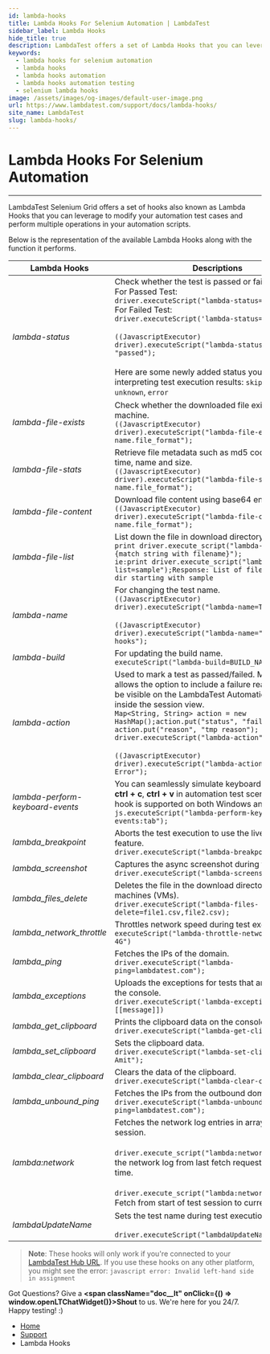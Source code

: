 ```yaml
---
id: lambda-hooks
title: Lambda Hooks For Selenium Automation | LambdaTest
sidebar_label: Lambda Hooks
hide_title: true
description: LambdaTest offers a set of Lambda Hooks that you can leverage to modify your automation test cases and perform multiple operations in your selenium testing scripts.
keywords:
  - lambda hooks for selenium automation
  - lambda hooks
  - lambda hooks automation
  - lambda hooks automation testing
  - selenium lambda hooks
image: /assets/images/og-images/default-user-image.png
url: https://www.lambdatest.com/support/docs/lambda-hooks/
site_name: LambdaTest
slug: lambda-hooks/
---
```


<script type="application/ld+json"
      dangerouslySetInnerHTML={{ __html: JSON.stringify({
       "@context": "https://schema.org",
        "@type": "BreadcrumbList",
        "itemListElement": [{
          "@type": "ListItem",
          "position": 1,
          "name": "Home",
          "item": "https://www.lambdatest.com"
        },{
          "@type": "ListItem",
          "position": 2,
          "name": "Support",
          "item": "https://www.lambdatest.com/support/docs/"
        },{
          "@type": "ListItem",
          "position": 3,
          "name": "Lambda Hooks",
          "item": "https://www.lambdatest.com/support/docs/lambda-hooks/"
        }]
      })
    }}
></script>

# Lambda Hooks For Selenium Automation
* * *
LambdaTest Selenium Grid offers a set of hooks also known as Lambda Hooks that you can leverage to modify your automation test cases and perform multiple operations in your automation scripts. 

Below is the representation of the available Lambda Hooks along with the function it performs.

| Lambda Hooks | Descriptions |
| ------------- | ------------ |
| *lambda-status* | Check whether the test is passed or failed.<br />For Passed Test:<br />`driver.executeScript("lambda-status=passed");`<br />For Failed Test:<br />`driver.executeScript('lambda-status=failed');`<br />  <br /> `((JavascriptExecutor) driver).executeScript("lambda-status=" + "passed");` <br /><br /> Here are some newly added status you can use for interpreting test execution results: `skipped`, `ignored`, `unknown`, `error` |
| *lambda-file-exists*  | Check whether the downloaded file exists in the test machine.<br />`((JavascriptExecutor) driver).executeScript("lambda-file-exists=file-name.file_format");` |
| *lambda-file-stats*  |  Retrieve file metadata such as md5 code, modified time, name and size.<br />`((JavascriptExecutor) driver).executeScript("lambda-file-stats=file-name.file_format");` |
| *lambda-file-content*  |  Download file content using base64 encoding.<br />`((JavascriptExecutor) driver).executeScript("lambda-file-content=file-name.file_format");` |
| *lambda-file-list*  |  List down the file in download directory.<br />`print driver.execute_script("lambda-file-list={match string with filename}");` <br />`ie:print driver.execute_script("lambda-file-list=sample");Response: List of files in downloads dir starting with sample` |
| *lambda-name*  |  For changing the test name.<br />`((JavascriptExecutor) driver).executeScript("lambda-name=TestName");` <br /> <br />`((JavascriptExecutor) driver).executeScript("lambda-name=" + "name from hooks");` |
| *lambda-build*  |  For updating the build name.<br />`executeScript("lambda-build=BUILD_NAME");` |
| *lambda-action*  |  Used to mark a test as passed/failed. Moreover, it allows the option to include a failure reason, which will be visible on the LambdaTest Automation Dashboard inside the session view.<br />`Map<String, String> action = new HashMap();action.put("status", "failed"); action.put("reason", "tmp reason"); driver.executeScript("lambda-action", action);` <br /> <br />`((JavascriptExecutor) driver).executeScript("lambda-action=" + "Lambda Error");` |
| *lambda-perform-keyboard-events* | You can seamlessly simulate keyboard shortcuts like **ctrl + c**, **ctrl + v** in automation test scenarios. This hook is supported on both Windows and MacOS. <br /> `js.executeScript("lambda-perform-keyboard-events:tab");`|
| *lambda_breakpoint*          | Aborts the test execution to use the live interaction feature. <br/>`driver.executeScript("lambda-breakpoint=true");`                                                                                                                                                                                                                                                                                                                                                                                                                                                                                                                                |
| *lambda_screenshot*          | Captures the async screenshot during test execution. <br/>`driver.executeScript("lambda-screenshot=true");`                                                                                                                                                                                                                                                                                                                                                                                                                                                                                                                           |
| *lambda_files_delete*        | Deletes the file in the download directory in the virtual machines (VMs).<br/>`driver.executeScript("lambda-files-delete=file1.csv,file2.csv);`                                                                                                                                                                                                                                                                                                                                                                                                                                                                                 |
| *lambda_network_throttle*    | Throttles network speed during test execution.<br/>`executeScript("lambda-throttle-network","Regular 4G")`                                                                                                                                                                                                                                                                                                                                                                                                                                                                                                                          |
| *lambda_ping*                | Fetches the IPs of the domain.<br/>`driver.executeScript("lambda-ping=lambdatest.com");`                                                                                                                                                                                                                                                                                                                                                                                                                                                                                                                              |
| *lambda_exceptions*          | Uploads the exceptions for tests that are captured on the console.<br/>`driver.executeScript('lambda-exceptions', [[message]])`                                                                                                                                                                                                                                                                                                                                                                                                                                                                                    |
| *lambda_get_clipboard*       | Prints the clipboard data on the console.<br/>`driver.executeScript("lambda-get-clipboard");`                                                                                                                                                                                                                                                                                                                                                                                                                                                                                                                                 |
| *lambda_set_clipboard*       | Sets the clipboard data.<br/>`driver.executeScript("lambda-set-clipboard= Amit");`                                                                                                                                                                                                                                                                                                                                                                                                                                                                                                                                         |
| *lambda_clear_clipboard*     | Clears the data of the clipboard.<br/>`driver.executeScript("lambda-clear-clipboard");`                                                                                                                                                                                                                                                                                                                                                                                                                                                                                                                                   |
| *lambda_unbound_ping*        | Fetches the IPs from the outbound domain.<br/>`driver.executeScript("lambda-unbound-ping=lambdatest.com");`     
| *lambda:network*        | Fetches the network log entries in array format during session.<br/><br/>`driver.execute_script("lambda:network");`- Fetch the network log from last fetch request time to current time.<br/><br/>`driver.execute_script("lambda:network=all");`- Fetch from start of test session to current time.
| *lambdaUpdateName*        | Sets the test name during test execution.<br/><br/>`driver.executeScript("lambdaUpdateName=TestName");`

> **Note**: These hooks will only work if you're connected to your [LambdaTest Hub URL](/support/docs/hyperexecute-general-faqs/#17-how-can-i-access-my-lambdatest-hub-url). If you use these hooks on any other platform, you might see the error: `javascript error: Invalid left-hand side in assignment` 

Got Questions? Give a **<span className="doc__lt" onClick={() => window.openLTChatWidget()}>Shout</span>** to us. We're here for you 24/7. <br />Happy testing! :)

<nav aria-label="breadcrumbs">
  <ul className="breadcrumbs">
    <li className="breadcrumbs__item">
      <a className="breadcrumbs__link" target="_self" href="https://www.lambdatest.com">
        Home
      </a>
    </li>
    <li className="breadcrumbs__item">
      <a className="breadcrumbs__link" target="_self" href="https://www.lambdatest.com/support/docs/">
        Support
      </a>
    </li>
    <li className="breadcrumbs__item breadcrumbs__item--active">
      <span className="breadcrumbs__link">
        Lambda Hooks
      </span>
    </li>
  </ul>
</nav>